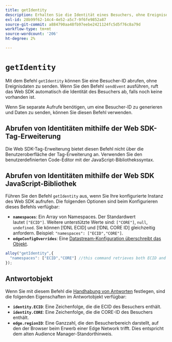 ```yaml
---
title: getIdentity
description: Erhalten Sie die Identität eines Besuchers, ohne Ereignisdaten zu senden.
exl-id: 28b99f62-14c4-4e52-a5c7-9f6fe9852a87
source-git-commit: a884790aa48fb97eebe2421124fc5d5f76c8a79d
workflow-type: tm+mt
source-wordcount: '206'
ht-degree: 2%

---
```


# `getIdentity`

Mit dem Befehl `getIdentity` können Sie eine Besucher-ID abrufen, ohne Ereignisdaten zu senden. Wenn Sie den Befehl `sendEvent` ausführen, ruft das Web SDK automatisch die Identität des Besuchers ab, falls noch keine vorhanden ist.

Wenn Sie separate Aufrufe benötigen, um eine Besucher-ID zu generieren und Daten zu senden, können Sie diesen Befehl verwenden.

## Abrufen von Identitäten mithilfe der Web SDK-Tag-Erweiterung

Die Web SDK-Tag-Erweiterung bietet diesen Befehl nicht über die Benutzeroberfläche der Tag-Erweiterung an. Verwenden Sie den benutzerdefinierten Code-Editor mit der JavaScript-Bibliothekssyntax.

## Abrufen von Identitäten mithilfe der Web SDK JavaScript-Bibliothek

Führen Sie den Befehl `getIdentity` aus, wenn Sie Ihre konfigurierte Instanz des Web SDK aufrufen. Die folgenden Optionen sind beim Konfigurieren dieses Befehls verfügbar:

* **`namespaces`**: Ein Array von Namespaces. Der Standardwert lautet `["ECID"]`. Weitere unterstützte Werte sind: `["CORE"]`, `null`, `undefined`. Sie können [!DNL ECID] und [!DNL CORE ID] gleichzeitig anfordern. Beispiel: `"namespaces": ["ECID","CORE"]`.
* **`edgeConfigOverrides`**: Eine [Datastream-Konfiguration überschreibt das Objekt](datastream-overrides.md).

```js
alloy("getIdentity",{
  "namespaces": ["ECID","CORE"] //this command retrieves both ECID and CORE IDs.
});
```

## Antwortobjekt

Wenn Sie mit diesem Befehl die [Handhabung von Antworten](command-responses.md) festlegen, sind die folgenden Eigenschaften im Antwortobjekt verfügbar:

* **`identity.ECID`**: Eine Zeichenfolge, die die ECID des Besuchers enthält.
* **`identity.CORE`**: Eine Zeichenfolge, die die CORE-ID des Besuchers enthält.
* **`edge.regionID`**: Eine Ganzzahl, die den Besucherbereich darstellt, auf den der Browser beim Erwerb einer Edge Network trifft. Dies entspricht dem alten Audience Manager-Standorthinweis.
